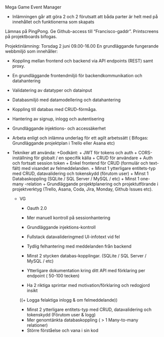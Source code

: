 Mega Game Event Manager

+ Inlämningen går att göra 2 och 2 förutsatt att båda parter är helt med på innehållet och funktionerna som skapats

Lämnas på PingPong.
Ge Github-access till “Francisco-gaddr”.
Printscreens på projektboards bifogas.


Projektinlämning:
Torsdag 2 juni 09.00-16.00
En grundläggande fungerande webbmiljö som innehåller:

+ Koppling mellan frontend och backend via API endpoints (REST) samt proxy.
+ En grundläggande frontendmiljö för backendkommunikation och datahantering
+ Validatering av datatyper och datainput
+ Databasmiljö med datamodellering och datahantering
+ Koppling till databas med CRUD-förmåga.
+ Hantering av signup, inlogg och autentisering
+ Grundläggande injektions- och accessäkerhet
+ Arbeta enligt och inlämna underlag för ett agilt arbetssätt
( Bifogas: Grundläggande projektplan i Trello eller Asana etc)


+ Tekniker att använda:
    +Godkänt:
      + JWT för tokens och auth
      + CORS-inställning för globalt / en specifik källa
      + CRUD för användare
      + Auth och fortsatt session token
      + Enkel frontend för CRUD (formulär och text-fält) med visandet av felmeddelanden.
      + Minst 1 ytterligare entitets-typ med CRUD, datavalidering och tokenskydd (förutom user)
      + Minst 1 Databaskoppling (SQLite / SQL Server / MySQL / etc)
      + Minst 1 one-many -relation
      + Grundläggande projektplanering och projektutförande i projektverktyg (Trello, Asana, Coda, Jira, Monday, Github Issues etc).
      

    + VG 
      + Oauth 2.0
      + Mer manuell kontroll på sessionhantering
      + Grundläggande injektions-kontroll
      + Fullstack datavalideringmed UI-infotext vid fel
      + Tydlig felhantering med meddelanden från backend
      + Minst 2 stycken databas-kopplingar.   (SQLite / SQL Server / MySQL / etc)
      + Ytterligare dokumentation kring ditt API med förklaring per endpoint ( 50-100 tecken)
      
      + Ha 2 riktiga sprintar med motivation/förklaring och redogjord insikt 
      
      ((+ Logga felaktiga inlogg & om felmeddelande))
      
      + Minst 2 ytterligare entitets-typ med CRUD, datavalidering och tokenskydd (Förutom user & logg)
      + Mer genomtänkta databaskoppling ( > 1 Many-to-many relationer)
      + Större förståelse och vana i sin kod
